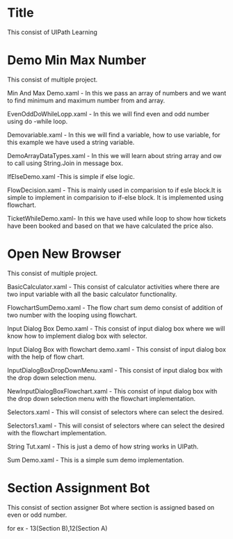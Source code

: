 
#  Title

This consist of UIPath Learning 

# Demo Min Max Number
This consist of multiple project.

Min And Max Demo.xaml - In this we pass an array of numbers and we want to find minimum and maximum number from and array.

EvenOddDoWhileLopp.xaml - In this we will find even and odd number using do -while loop.

Demovariable.xaml - In this we will find a variable, how to use variable, for this example we have used a string variable.

DemoArrayDataTypes.xaml - In this we will learn about string array and ow to call using String.Join in message box.

IfElseDemo.xaml -This is simple if else logic.

FlowDecision.xaml - This is mainly used in comparision to if esle block.It is simple to implement in comparision to if-else block. It is implemented using flowchart.

TicketWhileDemo.xaml- In this we have used while loop to show how tickets have been booked and based on that we have calculated the price also.

# Open New Browser

This consist of multiple project.

BasicCalculator.xaml - This consist of calculator activities where there are two input variable with all the basic calculator functionality.

FlowchartSumDemo.xaml - The flow chart sum demo consist of addition of two number with the looping using flowchart.

Input Dialog Box Demo.xaml - This consist of input dialog box where we will know how to implement dialog box with selector.

Input Dialog Box with flowchart demo.xaml - This consist of input dialog box with the help of flow chart.

InputDialogBoxDropDownMenu.xaml - This consist of input dialog box with the drop down selection menu.

NewInputDialogBoxFlowchart.xaml - This consist of input dialog box with the drop down selection menu with the flowchart implementation.

Selectors.xaml - This will consist of selectors where can select the desired.

Selectors1.xaml - This will consist of selectors where can select the desired with the flowchart implementation.

String Tut.xaml - This is just a demo of how string works in UIPath.

Sum Demo.xaml - This is a simple sum demo implementation.


# Section Assignment Bot
This consist of section assigner Bot where section is assigned based on even or odd number.

for ex - 13(Section B),12(Section A)    
  
